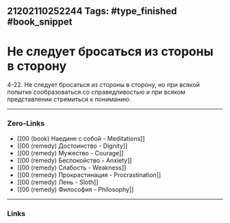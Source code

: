 21202110252244
Tags: #type_finished #book_snippet 
---
# Не следует бросаться из стороны в сторону

 4-22. Не следует бросаться из стороны в сторону, но при всякой попытке сообразоваться со справедливостью и при всяком представлении стремиться к пониманию. 

---
### Zero-Links
 - [[00 (book) Наедине с собой - Meditations]]
 - [[00 (remedy) Достоинство - Dignity]]
 - [[00 (remedy) Мужество - Courage]]
 - [[00 (remedy) Беспокойство - Anxiety]]
 - [[00 (remedy) Слабость - Weakness]]
 - [[00 (remedy) Прокрастинация - Procrastination]]
 - [[00 (remedy) Лень - Sloth]]
 - [[00 (remedy) Философия - Philosophy]]
---
### Links
